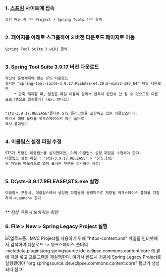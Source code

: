 <p><img alt="" src="https://velog.velcdn.com/images/baenna/post/ca40a57e-c814-40f4-b2de-59bc8a9b8d54/image.png" /></p>
<h3 id="1-스프링-사이트에-접속">1. <strong><a href="https://api.velog.io/rss/spring.io">스프링</a></strong> 사이트에 접속</h3>
<pre><code>상단 메뉴 중 ** Project &gt; Spring Tools 4** 클릭</code></pre><p>   <img alt="" src="https://velog.velcdn.com/images/baenna/post/cc0efdfb-09d4-4746-bf8d-c7a9cba175a4/image.png" /></p>
<h3 id="2-페이지를-아래로-스크롤하여-3-버전-다운로드-페이지로-이동">2. 페이지를 아래로 스크롤하여 3 버전 다운로드 페이지로 이동</h3>
<pre><code>Spring Tool Suite 3 wiki 클릭 </code></pre><p>   <img alt="" src="https://velog.velcdn.com/images/baenna/post/4bf9741c-aef6-4770-939d-b456cc187d6a/image.png" /></p>
<h3 id="3-spring-tool-suite-3917-버전-다운로드">3. Spring Tool Suite 3.9.17 버전 다운로드</h3>
<pre><code>자신의 운영체제에 맞는 STS 다운로드
필자는 &quot;spring-tool-suite-3.9.17.RELEASE-e4.20.0-win32-x86_64&quot; 파일 다운로드
    * 압축 해제할 때, 알집은 파일 이름이 잘려서 압축이 완전히 안 될 수 있으므로 다른 프로그램으로 압축풀기! (ex. 반디집)

&quot;sts-3.9.17.RELEASE&quot;폴더는 STS 플러그인을 포함하고 있는 이클립스이다. 
따라서 해당 폴더를 워크스페이스가 있는 폴더로 복사-붙여넣기</code></pre><h3 id="4-이클립스-설정-파일-수정">4. 이클립스 설정 파일 수정</h3>
<pre><code>STS가 포함된 이클립스를 설치했다면, 이제 이클립스 설정 파일을 수정해야 한다.
이클립스 설정 파일 : &quot;sts-3.9.17.RELEASE&quot; &gt; 'STS.ini'
위 파일을 메모장으로 열어 표시한 부분을 추가하여 저장!</code></pre><p>   <img alt="" src="https://velog.velcdn.com/images/baenna/post/ff21a131-bfae-4358-8f9f-e1f265e83318/image.png" /></p>
<h3 id="5-dsts-3917releasestsexe-실행">5. D:\sts-3.9.17.RELEASE\STS.exe 실행</h3>
<pre><code>이클립스 구동시, 이클립스에서 생성한 파일들이 물리적으로 저장될 워크스페이스 폴더를 지정하여 &lt;Launch&gt; 한다. </code></pre><p>   <img alt="" src="https://velog.velcdn.com/images/baenna/post/81a01794-4e84-4da5-bf5c-4a68a008fe40/image.png" /></p>
<p><em>** 정상 구동시 보여지는 화면</em>
<img alt="" src="https://velog.velcdn.com/images/baenna/post/19435c30-e2f1-4f5b-9e63-7f6a6dbf66e5/image.png" /></p>
<h3 id="6-file--new--spring-legacy-project-실행">6. File &gt; New &gt; Spring Legacy Project 실행</h3>
<p><img alt="업로드중.." src="blob:https://velog.io/f4d15899-4165-4919-b526-dabe1f164dec" />
    MVC Project를 사용하기 위해  &quot;https-content.xml&quot; 파일을 인터넷에서 검색하여 다운로드 -&gt; 워크스페이스 폴더의 .metadata.plugins\org.springsource.ide.eclipse.commons.content.core 에 밑에 파일 넣고 프로그램을 재실행한다. 여기서 반드시 처음에 Spring Legacy Project를 실행했어야 &quot;org.springsource.ide.eclipse.commons.content.core&quot; 폴더가 생성되니 참고!          </p>